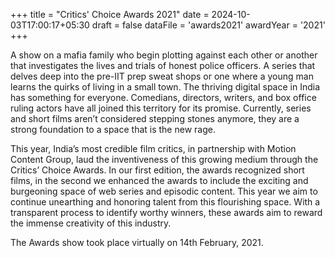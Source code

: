 +++
title = "Critics' Choice Awards 2021"
date = 2024-10-03T17:00:17+05:30
draft = false
dataFile = 'awards2021'
awardYear = '2021'
+++

A show on a mafia family who begin plotting against each other or another that investigates the lives and trials of honest police officers. A series that delves deep into the pre-IIT prep sweat shops or one where a young man learns the quirks of living in a small town. The thriving digital space in India has something for everyone. Comedians, directors, writers, and box office ruling actors have all joined this territory for its promise. Currently, series and short films aren’t considered stepping stones anymore, they are a strong foundation to a space that is the new rage.

This year, India’s most credible film critics, in partnership with Motion Content Group, laud the inventiveness of this growing medium through the Critics’ Choice Awards. In our first edition, the awards recognized short films, in the second we enhanced the awards to include the exciting and burgeoning space of web series and episodic content. This year we aim to continue unearthing and honoring talent from this flourishing space. With a transparent process to identify worthy winners, these awards aim to reward the immense creativity of this industry.

The Awards show took place virtually on 14th February, 2021.
